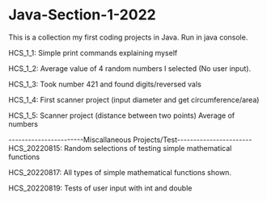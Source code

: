 # Java-Section-1-2022
This is a collection my first coding projects in Java. Run in java console.

HCS_1_1:
Simple print commands explaining myself

HCS_1_2:
Average value of 4 random numbers I selected (No user input).

HCS_1_3:
Took number 421 and found digits/reversed vals

HCS_1_4:
First scanner project (input diameter and get circumference/area)

HCS_1_5:
Scanner project (distance between two points) 
Average of numbers

-----------------------Miscallaneous Projects/Test-----------------------
HCS_20220815: 
Random selections of testing simple mathematical functions

HCS_20220817:
All types of simple mathematical functions shown.

HCS_20220819:
Tests of user input with int and double

